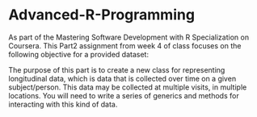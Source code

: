 # Advanced-R-Programming

As part of the Mastering Software Development with R Specialization on Coursera. This Part2 assignment from week 4 of class focuses on the following objective for a provided dataset:

The purpose of this part is to create a new class for representing longitudinal data, which is data that is collected over time on a given subject/person. This data may be collected at multiple visits, in multiple locations. You will need to write a series of generics and methods for interacting with this kind of data.
